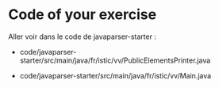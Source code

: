 # Code of your exercise

Aller voir dans le code de javaparser-starter :

- code/javaparser-starter/src/main/java/fr/istic/vv/PublicElementsPrinter.java


- code/javaparser-starter/src/main/java/fr/istic/vv/Main.java